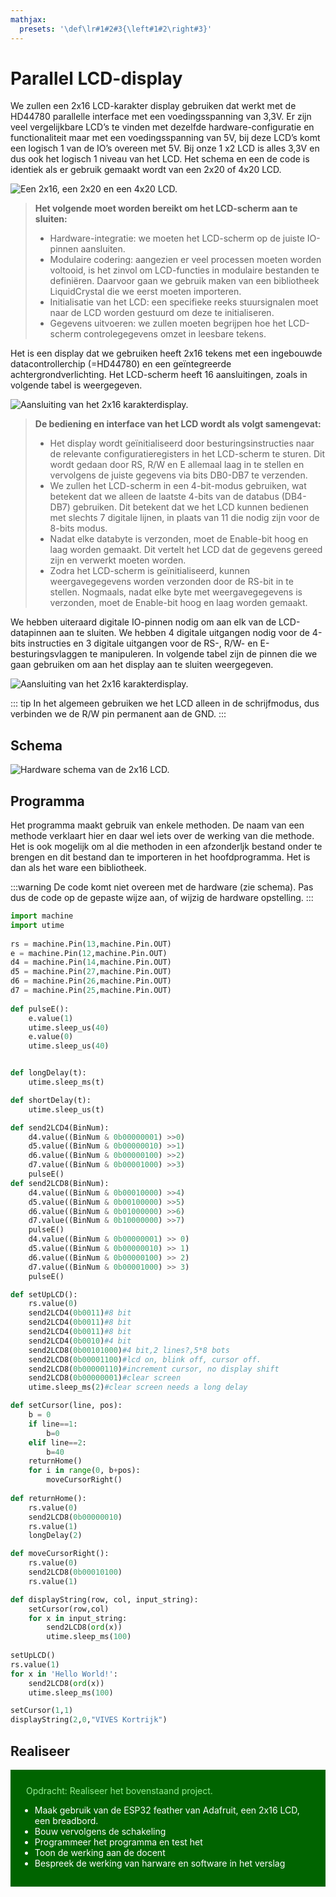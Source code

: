 ```yaml
---
mathjax:
  presets: '\def\lr#1#2#3{\left#1#2\right#3}'
---
```


# Parallel LCD-display

We zullen een 2x16 LCD-karakter display gebruiken dat werkt met de HD44780 parallelle interface
met een voedingsspanning van 3,3V. Er zijn veel vergelijkbare LCD’s te vinden met dezelfde
hardware-configuratie en functionaliteit maar met een voedingsspanning van 5V, bij deze LCD’s komt
een logisch 1 van de IO’s overeen met 5V. Bij onze 1 x2 LCD is alles 3,3V en dus ook het logisch 1
niveau van het LCD.
Het schema en een de code is identiek als er gebruik gemaakt wordt van een 2x20 of 4x20 LCD.

![Een 2x16, een 2x20 en een 4x20 LCD.](./images/lcd1.png)

> **Het volgende moet worden bereikt om het LCD-scherm aan te sluiten:**
>
> - Hardware-integratie: we moeten het LCD-scherm op de juiste IO-pinnen aansluiten.
> - Modulaire codering: aangezien er veel processen moeten worden voltooid, is het zinvol om
LCD-functies in modulaire bestanden te definiëren. Daarvoor gaan we gebruik maken van
een bibliotheek LiquidCrystal die we eerst moeten importeren.
> - Initialisatie van het LCD: een specifieke reeks stuursignalen moet naar de LCD worden
gestuurd om deze te initialiseren.
> - Gegevens uitvoeren: we zullen moeten begrijpen hoe het LCD-scherm controlegegevens
omzet in leesbare tekens.

Het is een display dat we gebruiken heeft 2x16 tekens met een ingebouwde datacontrollerchip (=HD44780) en een geïntegreerde achtergrondverlichting.
Het LCD-scherm heeft 16 aansluitingen, zoals in volgende tabel is weergegeven.

![Aansluiting van het 2x16 karakterdisplay.](./images/tabel.png)


> **De bediening en interface van het LCD wordt als volgt samengevat:**
> - Het display wordt geïnitialiseerd door besturingsinstructies naar de relevante configuratieregisters in het LCD-scherm te sturen. Dit wordt gedaan door RS, R/W en E allemaal laag in te stellen en vervolgens de juiste gegevens via bits DB0-DB7 te verzenden.
> - We zullen het LCD-scherm in een 4-bit-modus gebruiken, wat betekent dat we alleen de laatste 4-bits van de databus (DB4-DB7) gebruiken. Dit betekent dat we het LCD kunnen bedienen met slechts 7 digitale lijnen, in plaats van 11 die nodig zijn voor de 8-bits modus.
> - Nadat elke databyte is verzonden, moet de Enable-bit hoog en laag worden gemaakt. Dit vertelt het LCD dat de gegevens gereed zijn en verwerkt moeten worden.
> - Zodra het LCD-scherm is geïnitialiseerd, kunnen weergavegegevens worden verzonden door de RS-bit in te stellen. Nogmaals, nadat elke byte met weergavegegevens is verzonden, moet de Enable-bit hoog en laag worden gemaakt.

We hebben uiteraard digitale IO-pinnen nodig om aan elk van de LCD-datapinnen aan te sluiten. We hebben 4 digitale uitgangen nodig voor de 4-bits instructies en 3 digitale uitgangen voor de RS-, R/W- en E-besturingsvlaggen te manipuleren.
In volgende tabel zijn de pinnen die we gaan gebruiken om aan het display aan te sluiten weergegeven.

![Aansluiting van het 2x16 karakterdisplay.](./images/tabel2.png)

::: tip
In het algemeen gebruiken we het LCD alleen in de schrijfmodus, dus verbinden we de R/W pin permanent aan de GND.
:::

## Schema

![Hardware schema van de 2x16 LCD.](./images/schema.png)

## Programma

Het programma maakt gebruik van enkele methoden. De naam van een methode verklaart hier en daar wel iets over de werking van die methode. Het is ook mogelijk om al die methoden in een afzonderljk bestand onder te brengen en dit bestand dan te importeren in het hoofdprogramma. Het is dan als het ware een bibliotheek. 

:::warning
De code komt niet overeen met de hardware (zie schema). Pas dus de code op de gepaste wijze aan, of wijzig de hardware opstelling.
:::


```python
import machine
import utime
 
rs = machine.Pin(13,machine.Pin.OUT)
e = machine.Pin(12,machine.Pin.OUT)
d4 = machine.Pin(14,machine.Pin.OUT)
d5 = machine.Pin(27,machine.Pin.OUT)
d6 = machine.Pin(26,machine.Pin.OUT)
d7 = machine.Pin(25,machine.Pin.OUT)
 
def pulseE():
    e.value(1)
    utime.sleep_us(40)
    e.value(0)
    utime.sleep_us(40)


def longDelay(t):
    utime.sleep_ms(t)

def shortDelay(t):
    utime.sleep_us(t)

def send2LCD4(BinNum):
    d4.value((BinNum & 0b00000001) >>0)
    d5.value((BinNum & 0b00000010) >>1)
    d6.value((BinNum & 0b00000100) >>2)
    d7.value((BinNum & 0b00001000) >>3)
    pulseE()
def send2LCD8(BinNum):
    d4.value((BinNum & 0b00010000) >>4)
    d5.value((BinNum & 0b00100000) >>5)
    d6.value((BinNum & 0b01000000) >>6)
    d7.value((BinNum & 0b10000000) >>7)
    pulseE()
    d4.value((BinNum & 0b00000001) >> 0)
    d5.value((BinNum & 0b00000010) >> 1)
    d6.value((BinNum & 0b00000100) >> 2)
    d7.value((BinNum & 0b00001000) >> 3)
    pulseE()

def setUpLCD():
    rs.value(0)
    send2LCD4(0b0011)#8 bit
    send2LCD4(0b0011)#8 bit
    send2LCD4(0b0011)#8 bit
    send2LCD4(0b0010)#4 bit
    send2LCD8(0b00101000)#4 bit,2 lines?,5*8 bots
    send2LCD8(0b00001100)#lcd on, blink off, cursor off.
    send2LCD8(0b00000110)#increment cursor, no display shift
    send2LCD8(0b00000001)#clear screen
    utime.sleep_ms(2)#clear screen needs a long delay

def setCursor(line, pos):
    b = 0
    if line==1:
        b=0
    elif line==2:
        b=40
    returnHome()
    for i in range(0, b+pos):
        moveCursorRight()
    
def returnHome():
    rs.value(0)
    send2LCD8(0b00000010)
    rs.value(1)
    longDelay(2)

def moveCursorRight():
    rs.value(0)
    send2LCD8(0b00010100)
    rs.value(1)

def displayString(row, col, input_string):
    setCursor(row,col)
    for x in input_string:
        send2LCD8(ord(x))
        utime.sleep_ms(100)
 
setUpLCD()
rs.value(1)
for x in 'Hello World!':
    send2LCD8(ord(x))
    utime.sleep_ms(100)

setCursor(1,1)
displayString(2,0,"VIVES Kortrijk")
```

## Realiseer

<div style="background-color:darkgreen; text-align:left; vertical-align:left; padding:15px;">
<p style="color:lightgreen; margin:10px">
Opdracht: Realiseer het bovenstaand project.
<ul style="color: white;">
<li>Maak gebruik van de ESP32 feather van Adafruit, een 2x16 LCD, een breadbord.</li>

<li>Bouw vervolgens de schakeling</li>
<li>Programmeer het programma en test het</li>
<li>Toon de werking aan de docent</li>
<li>Bespreek de werking van harware en software in het verslag</li>
</ul>
</p>
</div>

